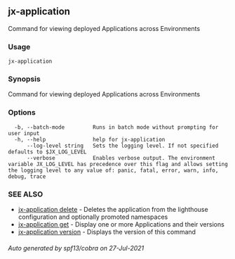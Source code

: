 ## jx-application

Command for viewing deployed Applications across Environments

### Usage

```
jx-application
```

### Synopsis

Command for viewing deployed Applications across Environments

### Options

```
  -b, --batch-mode         Runs in batch mode without prompting for user input
  -h, --help               help for jx-application
      --log-level string   Sets the logging level. If not specified defaults to $JX_LOG_LEVEL
      --verbose            Enables verbose output. The environment variable JX_LOG_LEVEL has precedence over this flag and allows setting the logging level to any value of: panic, fatal, error, warn, info, debug, trace
```

### SEE ALSO

* [jx-application delete](jx-application_delete.md)	 - Deletes the application from the lighthouse configuration and optionally promoted namespaces
* [jx-application get](jx-application_get.md)	 - Display one or more Applications and their versions
* [jx-application version](jx-application_version.md)	 - Displays the version of this command

###### Auto generated by spf13/cobra on 27-Jul-2021
